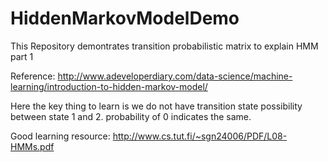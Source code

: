 # HiddenMarkovModelDemo

This Repository demontrates transition probabilistic  matrix to explain HMM part 1

Reference: http://www.adeveloperdiary.com/data-science/machine-learning/introduction-to-hidden-markov-model/

Here the key thing to learn is we do not have transition state possibility between state 1 and 2. probability of 0 indicates the same.


Good learning resource:
http://www.cs.tut.fi/~sgn24006/PDF/L08-HMMs.pdf
